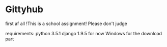 # Gittyhub
first af all
!This is a school assignment!
Please don't judge

requirements:
python 3.5.1
django 1.9.5
for now Windows for the download part
